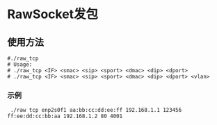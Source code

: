 # RawSocket发包

## 使用方法
```shell
#./raw_tcp 
# Usage:
# ./raw_tcp <IF> <smac> <sip> <sport> <dmac> <dip> <dport>
# ./raw_tcp <IF> <smac> <sip> <sport> <dmac> <dip> <dport> <vlan>
```
### 示例
```shell
 ./raw tcp enp2s0f1 aa:bb:cc:dd:ee:ff 192.168.1.1 123456 ff:ee:dd:cc:bb:aa 192.168.1.2 80 4001
```
